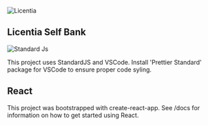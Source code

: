 ![Licentia](https://res.cloudinary.com/dywsol9mg/image/upload/v1588780539/CMYK-VERTICAL-STANDARD-LOGO_qfskhb.png)

## Licentia Self Bank

![Standard Js](https://cdn.rawgit.com/feross/standard/master/badge.svg)

This project uses StandardJS and VSCode. Install 'Prettier Standard' package for VSCode to ensure proper code syling.

## React

This project was bootstrapped with create-react-app. See /docs for information on how to get started using React.
